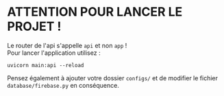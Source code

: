 # ATTENTION POUR LANCER LE PROJET !
Le router de l'api s'appelle `api` et non `app` !<br>
Pour lancer l'application utilisez :
```
uvicorn main:api --reload
```
Pensez également à ajouter votre dossier `configs/` et de modifier le fichier `database/firebase.py` en conséquence.
